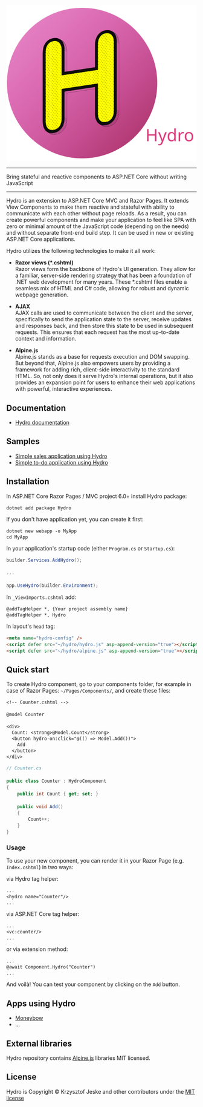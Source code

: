 ![Hydro](./shared/logo_s3.svg)

---
Bring stateful and reactive components to ASP.NET Core without writing JavaScript

---

Hydro is an extension to ASP.NET Core MVC and Razor Pages. It extends View Components to make them reactive and stateful with ability to communicate with each other without page reloads. As a result, you can create powerful components and make your application to feel like SPA with zero or minimal amount of the JavaScript code (depending on the needs) and without separate front-end build step. It can be used in new or existing ASP.NET Core applications.

Hydro utilizes the following technologies to make it all work:

- **Razor views (\*.cshtml)**  
Razor views form the backbone of Hydro's UI generation. They allow for a familiar, server-side rendering strategy that has been a foundation of .NET web development for many years. These *.cshtml files enable a seamless mix of HTML and C# code, allowing for robust and dynamic webpage generation.


- **AJAX**  
AJAX calls are used to communicate between the client and the server, specifically to send the application state to the server, receive updates and responses back, and then store this state to be used in subsequent requests. This ensures that each request has the most up-to-date context and information.


- **Alpine.js**  
Alpine.js stands as a base for requests execution and  DOM swapping. But beyond that, Alpine.js also empowers users by providing a framework for adding rich, client-side interactivity to the standard HTML. So, not only does it serve Hydro's internal operations, but it also provides an expansion point for users to enhance their web applications with powerful, interactive experiences.

## Documentation

- [Hydro documentation](https://usehydro.dev)

## Samples

- [Simple sales application using Hydro](https://github.com/hydrostack/hydro-sales)
- [Simple to-do application using Hydro](https://github.com/hydrostack/hydro-todo)

## Installation

In ASP.NET Core Razor Pages / MVC project 6.0+ install Hydro package:
```console
dotnet add package Hydro
```

If you don't have application yet, you can create it first:

```console
dotnet new webapp -o MyApp
cd MyApp
```

In your application's startup code (either `Program.cs` or `Startup.cs`):

```c#
builder.Services.AddHydro();

...

app.UseHydro(builder.Environment);
```

In `_ViewImports.cshtml` add:
```razor
@addTagHelper *, {Your project assembly name}
@addTagHelper *, Hydro
```

In layout's `head` tag:
```html
<meta name="hydro-config" />
<script defer src="~/hydro/hydro.js" asp-append-version="true"></script>
<script defer src="~/hydro/alpine.js" asp-append-version="true"></script>
```

## Quick start
To create Hydro component, go to your components folder, for example in case of Razor Pages: `~/Pages/Components/`, and create these files:

```razor
<!-- Counter.cshtml -->

@model Counter

<div>
  Count: <strong>@Model.Count</strong>
  <button hydro-on:click="@(() => Model.Add())">
    Add
  </button>
</div>
```
```c#
// Counter.cs

public class Counter : HydroComponent
{
    public int Count { get; set; }
    
    public void Add()
    {
        Count++;
    }
}
```

### Usage

To use your new component, you can render it in your Razor Page (e.g. `Index.cshtml`) in two ways:

via Hydro tag helper:
```razor
...
<hydro name="Counter"/>
...
```

via ASP.NET Core tag helper:
```razor
...
<vc:counter/>
...
```

or via extension method:
```razor
...
@await Component.Hydro("Counter")
...
```

And voilà! You can test your component by clicking on the `Add` button.

## Apps using Hydro
- [Moneybow](https://www.moneybow.app/)
- ...

## External libraries

Hydro repository contains [Alpine.js](https://github.com/alpinejs/alpine) libraries MIT licensed.

## License

Hydro is Copyright © Krzysztof Jeske and other contributors under the [MIT license](https://raw.githubusercontent.com/hydrostack/hydro/main/LICENSE)
